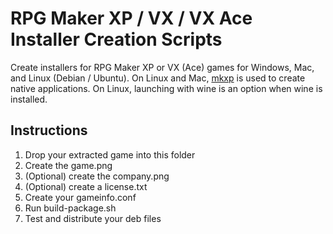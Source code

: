 # RPG Maker XP / VX / VX Ace Installer Creation Scripts
Create installers for RPG Maker XP or VX (Ace) games for Windows, Mac, and Linux (Debian / Ubuntu).
On Linux and Mac, [mkxp](https://github.com/Ancurio/mkxp) is used to create native applications. On Linux, launching with wine is an option when wine is installed.

## Instructions
  1. Drop your extracted game into this folder
  2. Create the game.png
  3. (Optional) create the company.png
  4. (Optional) create a license.txt
  5. Create your gameinfo.conf
  6. Run build-package.sh
  7. Test and distribute your deb files
